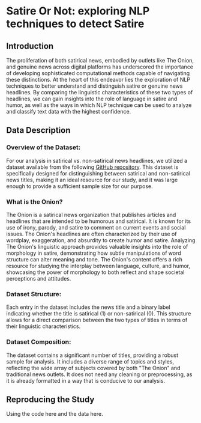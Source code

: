 # Satire Or Not: exploring NLP techniques to detect Satire
## Introduction
The proliferation of both satirical news, embodied by outlets like The Onion, and genuine news across digital platforms has underscored the importance of developing sophisticated computational methods capable of navigating these distinctions. At the heart of this endeavor lies the exploration of NLP techniques to better understand and distinguish satire or genuine news headlines. By comparing the linguistic characteristics of these two types of headlines, we can gain insights into the role of language in satire and humor, as well as the ways in which NLP technique can be used to analyze and classify text data with the highest confidence.

## Data Description

### Overview of the Dataset:
For our analysis in satirical vs. non-satirical news headlines, we utilized a dataset available from the following [GitHub repository](https://github.com/lukefeilberg/onion). This dataset is specifically designed for distinguishing between satirical and non-satirical news titles, making it an ideal resource for our study, and it was large enough to provide a sufficient sample size for our purpose.

### What is the Onion?
The Onion is a satirical news organization that publishes articles and headlines that are intended to be humorous and satirical. 
It is known for its use of irony, parody, and satire to comment on current events and social issues. 
The Onion's headlines are often characterized by their use of wordplay, exaggeration, and absurdity to create humor and satire.
Analyzing The Onion's linguistic approach provides valuable insights into the role of morphology in satire, demonstrating how subtle manipulations of word structure can alter meaning and tone.
The Onion's content offers a rich resource for studying the interplay between language, culture, and humor, showcasing the power of morphology to both reflect and shape societal perceptions and attitudes.

### Dataset Structure:
Each entry in the dataset includes the news title and a binary label indicating whether the title is satirical (1) or non-satirical (0).
This structure allows for a direct comparison between the two types of titles in terms of their linguistic characteristics.

### Dataset Composition:
The dataset contains a significant number of titles, providing a robust sample for analysis.
It includes a diverse range of topics and styles, reflecting the wide array of subjects covered by both "The Onion" and traditional news outlets.
It does not need any cleaning or preprocessing, as it is already formatted in a way that is conducive to our analysis.

## Reproducing the Study
Using the code here and the data here.
